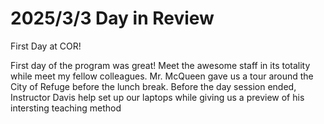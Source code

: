 # 2025/3/3 Day in Review

First Day at COR!

First day of the program was great! Meet the awesome staff in its totality while meet my fellow colleagues. Mr. McQueen gave us a tour around the City of Refuge before the lunch break. Before the day session ended, Instructor Davis help set up our laptops while giving us a preview of his intersting teaching method 
